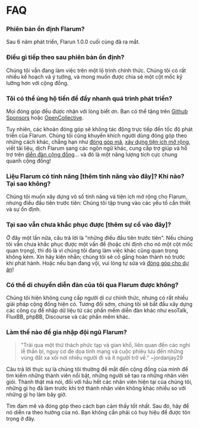 # FAQ

### Phiên bản ổn định Flarum?

Sau 6 năm phát triển, Flarun 1.0.0 cuối cùng đã ra mắt.

### Điều gì tiếp theo sau phiên bản ổn định?

Chúng tôi vẫn đang làm việc trên một lộ trình chính thức. Chúng tôi có rất nhiều kế hoạch và ý tưởng, và mong muốn được chia sẻ một cột mốc kỹ lưỡng hơn với cộng đồng.

### Tôi có thể ủng hộ tiền để đẩy nhanh quá trình phát triển?

Mọi đóng góp đều được nhận với lòng biết ơn. Bạn có thể tặng trên [Github Sponsors](https://github.com/sponsors/flarum) hoặc [OpenCollective](https://opencollective.com/flarum).

Tuy nhiên, các khoản đóng góp sẽ không tác động trực tiếp đến tốc độ phát triển của Flarum. Chúng tôi cũng khuyến khích người dùng đóng góp theo những cách khác, chẳng hạn như [đóng góp mã](contributing.md), [xây dựng tiện ích mở rộng](/extend/README.md), viết tài liệu, dịch Flarum sang các ngôn ngữ khác, cung cấp trợ giúp và hỗ trợ trên [diễn đàn cộng đồng](https://discuss.flarum.org/)... và đó là một năng lượng tích cực chung quanh cộng đồng!

### Liệu Flarum có tính năng [thêm tính năng vào đây]? Khi nào? Tại sao không?

Chúng tôi muốn xây dựng vô số tính năng và tiện ích mở rộng cho Flarum, nhưng điều đầu tiên trước tiên: Chúng tôi tập trung vào các yếu tố cần thiết và sự ổn định.

### Tại sao vẫn chưa khắc phục được [thêm sự cố vào đây]?

Ở đây một lần nữa, câu trả lời là "những điều đầu tiên trước tiên". Nếu chúng tôi vẫn chưa khắc phục được một vấn đề (hoặc chỉ định cho nó một cột mốc quan trọng), thì đó là vì chúng tôi đang làm việc khác cũng quan trọng không kém. Xin hãy kiên nhẫn; chúng tôi sẽ cố gắng hoàn thành nó trước khi phát hành. Hoặc nếu bạn đang vội, vui lòng tự sửa và [đóng góp cho dự án](contributing.md)!

### Có thể di chuyển diễn đàn của tôi qua Flarum được không?

Chúng tôi hiện không cung cấp người di cư chính thức, nhưng có rất nhiều giải pháp cộng đồng hiện có. Tương đối sớm, chúng tôi sẽ bắt đầu xây dựng các công cụ để nhập dữ liệu từ các phần mềm diễn đàn khác như esoTalk, FluxBB, phpBB, Discourse và các phần mềm khác.

### Làm thế nào để gia nhập đội ngũ Flarum?

> "Trải qua một thử thách phức tạp và gian khổ, liên quan đến các nghi lễ thần bí, nguy cơ đe dọa tính mạng và cuộc phiêu lưu đến những vùng đất xa xôi nơi nhiều người đi và ít người trở về." ~jordanjay29

Câu trả lời thực sự là chúng tôi thường để mắt đến cộng đồng của mình để tìm kiếm những thành viên nổi bật, những người sẽ tạo ra những nhân viên giỏi. Thành thật mà nói, đối với hầu hết các nhân viên hiện tại của chúng tôi, những gì họ đã làm trước khi trở thành nhân viên không khác nhiều so với những gì họ làm bây giờ.

Tìm đam mê và đóng góp theo cách bạn cảm thấy tốt nhất. Sau đó, hãy để nó diễn ra theo hướng của nó. Bạn không cần phải có huy hiệu để được tôn trọng ở đây.